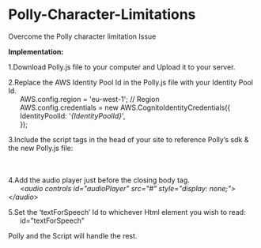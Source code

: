 # Polly-Character-Limitations
Overcome the Polly character limitation Issue 


<b>Implementation:</b> 

1.Download Polly.js file to your computer and Upload it to your server.

2.Replace the AWS Identity Pool Id in the Polly.js file with your Identity Pool Id.<br>
 &nbsp; &nbsp; &nbsp; AWS.config.region = 'eu-west-1'; // Region<br>
 &nbsp; &nbsp; &nbsp; AWS.config.credentials = new AWS.CognitoIdentityCredentials({<br>
 &nbsp; &nbsp; &nbsp; IdentityPoolId: '*{IdentityPoolId}*',<br>
 &nbsp; &nbsp; &nbsp; });<br>

3.Include the script tags in the head of your site to reference Polly’s sdk & the new Polly.js file:<br>
 &nbsp; &nbsp; &nbsp; <script src="https://sdk.amazonaws.com/js/aws-sdk-2.7.20.min.js"></script><br>
 &nbsp; &nbsp; &nbsp; <script src="/[ file_path ]/Polly.js"></script><br>
    
4.Add the audio player just before the closing body tag.<br>
 &nbsp; &nbsp; &nbsp; <*audio controls id="audioPlayer" src="#" style="display: none;"> </audio*>
  
5.Set the ‘textForSpeech’ Id to whichever Html element you wish to read:<br>
 &nbsp; &nbsp; &nbsp; id="textForSpeech"
    
Polly and the Script will handle the rest.
